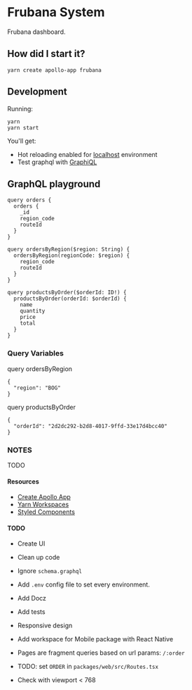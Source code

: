 # Frubana System

Frubana dashboard.


## How did I start it?

```
yarn create apollo-app frubana
```


## Development

Running:

```
yarn
yarn start
```

You'll get:
* Hot reloading enabled for [localhost](http://localhost:3000) environment
* Test graphql with [GraphiQL](http://localhost:8080/graphiql)

## GraphQL playground

```
query orders {
  orders {
    _id
    region_code
    routeId
  }
}

query ordersByRegion($region: String) {
  ordersByRegion(regionCode: $region) {
    region_code
    routeId
  }
}

query productsByOrder($orderId: ID!) {
  productsByOrder(orderId: $orderId) {
    name
    quantity
    price
    total
  }
}
```

### Query Variables

query ordersByRegion

```
{
  "region": "BOG"
}
```

query productsByOrder

```
{
  "orderId": "2d2dc292-b2d8-4017-9ffd-33e17d4bcc40"
}
```


### NOTES

TODO

#### Resources

* [Create Apollo App](https://github.com/sysgears/create-apollo-app)
* [Yarn Workspaces](https://yarnpkg.com/blog/2017/08/02/introducing-workspaces/)
* [Styled Components](https://www.styled-components.com/)

#### TODO

* Create UI
* Clean up code
* Ignore `schema.graphql`
* Add `.env` config file to set every environment.
* Add Docz
* Add tests
* Responsive design
* Add workspace for Mobile package with React Native


* Pages are fragment queries based on url params: `/:order`
* TODO: set `ORDER` in `packages/web/src/Routes.tsx`
* Check with viewport < 768